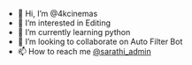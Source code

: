 - 👋 Hi, I’m @4kcinemas
- 👀 I’m interested in Editing
- 🌱 I’m currently learning python
- 💞️ I’m looking to collaborate on Auto Filter Bot
- 📫 How to reach me [@sarathi_admin](https://t.me/sarathi_admin)

<!---
4kcinemas/4kcinemas is a ✨ special ✨ repository because its `README.md` (this file) appears on your GitHub profile.
You can click the Preview link to take a look at your changes.
--->
